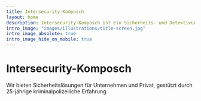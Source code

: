 ```yaml
---
title: Intersecurity-Komposch
layout: home
description: Intersecurity-Komposch ist ein Sicherheits- und Detektivunternehmen mit Sitz in Kärnten. Wir kümmern uns um alle sicherheitsrelevanten Aufgaben von Bewachung bis zu Überwachung.
intro_image: "images/illustrations/title-screen.jpg"
intro_image_absolute: true
intro_image_hide_on_mobile: true
---
```


# Intersecurity-Komposch


Wir bieten Sicherheitslösungen für Unternehmen und Privat, gestützt durch 25-jährige kriminalpolizeiliche Erfahrung